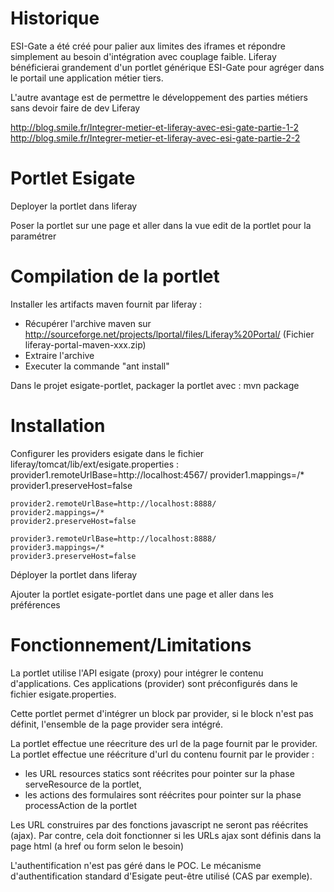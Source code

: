 # Historique
ESI-Gate a été créé pour palier aux limites des iframes et répondre simplement au besoin d'intégration avec couplage faible.
Liferay bénéficierai grandement d'un portlet générique ESI-Gate pour agréger dans le portail une application métier tiers.

L'autre avantage est de permettre le développement des parties métiers sans devoir faire de dev Liferay


http://blog.smile.fr/Integrer-metier-et-liferay-avec-esi-gate-partie-1-2
http://blog.smile.fr/Integrer-metier-et-liferay-avec-esi-gate-partie-2-2

# Portlet Esigate

Deployer la portlet dans liferay

Poser la portlet sur une page et aller dans la vue edit de la portlet pour la paramétrer 



# Compilation de la portlet
Installer les artifacts maven fournit par liferay :
- Récupérer l'archive maven sur http://sourceforge.net/projects/lportal/files/Liferay%20Portal/
    (Fichier liferay-portal-maven-xxx.zip)
- Extraire l'archive       
- Executer la commande	"ant install"

Dans le projet esigate-portlet, packager la portlet  avec :
	mvn package



# Installation

Configurer les providers esigate dans le fichier liferay/tomcat/lib/ext/esigate.properties :
	provider1.remoteUrlBase=http://localhost:4567/
	provider1.mappings=/*
	provider1.preserveHost=false

	provider2.remoteUrlBase=http://localhost:8888/
	provider2.mappings=/*
	provider2.preserveHost=false

	provider3.remoteUrlBase=http://localhost:8888/
	provider3.mappings=/*
	provider3.preserveHost=false

Déployer la portlet dans liferay


Ajouter la portlet esigate-portlet dans une page et aller dans les préférences


# Fonctionnement/Limitations
La portlet utilise l'API esigate (proxy) pour intégrer le contenu d'applications. Ces applications (provider) sont préconfigurés dans le fichier esigate.properties.

Cette portlet permet d'intégrer un block par provider, si le block n'est pas définit, l'ensemble de la page provider sera intégré.

La portlet effectue une réecriture des url de la page fournit par le provider. La portlet effectue une réécriture d'url du contenu fournit par le provider :
-  les URL resources statics sont réécrites pour pointer sur la phase serveResource de la portlet,
- les actions des formulaires sont réécrites pour pointer sur la phase processAction de la portlet

Les URL construires par des fonctions javascript ne seront pas réécrites (ajax). Par contre, cela doit fonctionner si les URLs ajax sont définis dans la page html (a href ou form selon le besoin)


L'authentification n'est pas géré dans le POC. Le mécanisme d'authentification standard d'Esigate peut-être utilisé (CAS par exemple).









